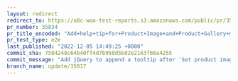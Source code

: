 ```yaml
---
layout: redirect
redirect_to: https://a8c-woo-test-reports.s3.amazonaws.com/public/pr/35834/e2e/index.html
pr_number: 35834
pr_title_encoded: "Add+help+tip+for+Product+Image+and+Product+Gallery+meta+boxes"
pr_test_type: e2e
last_published: "2022-12-05 14:49:25 +0000"
commit_sha: 7584248c64b40ff4d7b950d5bd2e2163f66a4255
commit_message: "Add jQuery to append a tooltip after 'Set product image'"
branch_name: update/35017
---
```

